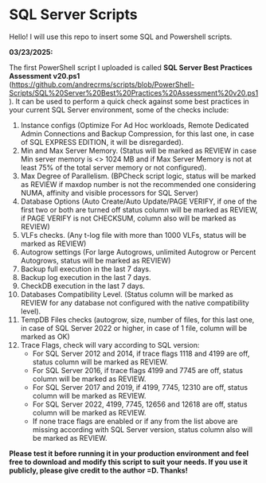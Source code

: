 # SQL Server Scripts

Hello! I will use this repo to insert some SQL and Powershell scripts. 

**03/23/2025:**

The first PowerShell script I uploaded is called **SQL Server Best Practices Assessment v20.ps1** (https://github.com/andrecrms/scripts/blob/PowerShell-Scripts/SQL%20Server%20Best%20Practices%20Assessment%20v20.ps1). It can be used to perform a quick check against some best practices in your current SQL Server environment, some of the checks include:

1. Instance configs (Optimize For Ad Hoc workloads, Remote Dedicated Admin Connections and Backup Compression, for this last one, in case of SQL EXPRESS EDITION, it will be disregarded).
2. Min and Max Server Memory. (Status will be marked as REVIEW in case Min server memory is <> 1024 MB and if Max Server Memory is not at least 75% of the total server memory or not configured).
3. Max Degree of Parallelism. (BPCheck script logic, status will be marked as REVIEW if maxdop number is not the recommended one considering NUMA, affinity and visible processors for SQL Server)
4. Database Options (Auto Create/Auto Update/PAGE VERIFY, if one of the first two or both are turned off status column will be marked as REVIEW, if PAGE VERIFY is not CHECKSUM, column also will be marked as REVIEW)
5. VLFs checks. (Any t-log file with more than 1000 VLFs, status will be marked as REVIEW)
6. Autogrow settings (For large Autogrows, unlimited Autogrow or Percent Autogrows, status will be marked as REVIEW)
7. Backup full execution in the last 7 days.
8. Backup log execution in the last 7 days.
9. CheckDB execution in the last 7 days.
10. Databases Compatibility Level. (Status column will be marked as REVIEW for any database not configured with the native compatibility level).
11. TempDB Files checks (autogrow, size, number of files, for this last one, in case of SQL Server 2022 or higher, in case of 1 file, column will be marked as OK)
12. Trace Flags, check will vary according to SQL version:
    * For SQL Server 2012 and 2014, if trace flags 1118 and 4199 are off, status column will be marked as REVIEW.
    * For SQL Server 2016, if trace flags 4199 and 7745 are off, status column will be marked as REVIEW.
    * For SQL Server 2017 and 2019, if 4199, 7745, 12310 are off, status column will be marked as REVIEW.
    * For SQL Server 2022, 4199, 7745, 12656 and 12618 are off, status column will be marked as REVIEW.
    * If none trace flags are enabled or if any from the list above are missing according with SQL Server version, status column also will be marked as REVIEW.

**Please test it before running it in your production environment and feel free to download and modify this script to suit your needs. If you use it publicly, please give credit to the author =D. Thanks!**
